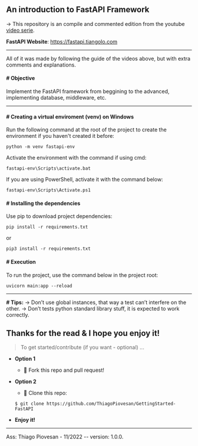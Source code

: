 ## An introduction to FastAPI Framework

→ This repository is an compile and commented edition from the youtube [video serie](https://youtube.com/playlist?list=PLstjCH2DwkBnKO9PdHc5NO1JOwbJdcq22).

**FastAPI Website**: https://fastapi.tiangolo.com

---

All of it was made by following the guide of the videos above, but with extra comments and explanations.

#### # Objective

Implement the FastAPI framework from beggining to the advanced, implementing database, middleware, etc.

---

#### # Creating a virtual enviroment (venv) on Windows

Run the following command at the root of the project to create the environment if you haven't created it before:
```
python -m venv fastapi-env
```
Activate the environment with the command if using cmd:
```
fastapi-env\Scripts\activate.bat
```
If you are using PowerShell, activate it with the command below:
```
fastapi-env\Scripts\Activate.ps1
```

#### # Installing the dependencies

Use pip to download project dependencies:
```
pip install -r requirements.txt
```
or 
```
pip3 install -r requirements.txt
```

#### # Execution

To run the project, use the command below in the project root:
```
uvicorn main:app --reload 
```

---

**# Tips:**
→ Don’t use global instances, that way a test can’t interfere on the other.
→ Don’t tests python standard library stuff, it is expected to work correctly.


## Thanks for the read & I hope you enjoy it!

> To get started/contribute (if you want - optional) ...

- **Option 1**
    - 🍴 Fork this repo and pull request!

- **Option 2**
    - 👯 Clone this repo: 
    ```
    $ git clone https://github.com/ThiagoPiovesan/GettingStarted-FastAPI
    ```

- **Enjoy it!**

---

Ass: Thiago Piovesan - 11/2022 -- version: 1.0.0.